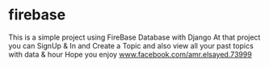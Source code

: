 # firebase
This is a simple project using FireBase Database with Django
At that project you can SignUp & In and Create a Topic and also view all your past topics with data & hour
Hope you enjoy
www.facebook.com/amr.elsayed.73999
